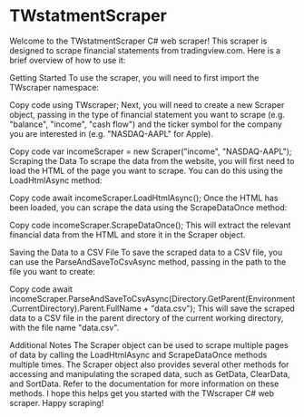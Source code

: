 # TWstatmentScraper
Welcome to the TWstatmentScraper C# web scraper! This scraper is designed to scrape financial statements from tradingview.com. Here is a brief overview of how to use it:

Getting Started
To use the scraper, you will need to first import the TWscraper namespace:

Copy code
using TWscraper;
Next, you will need to create a new Scraper object, passing in the type of financial statement you want to scrape (e.g. "balance", "income", "cash flow") and the ticker symbol for the company you are interested in (e.g. "NASDAQ-AAPL" for Apple).

Copy code
var incomeScraper = new Scraper("income", "NASDAQ-AAPL");
Scraping the Data
To scrape the data from the website, you will first need to load the HTML of the page you want to scrape. You can do this using the LoadHtmlAsync method:

Copy code
await incomeScraper.LoadHtmlAsync();
Once the HTML has been loaded, you can scrape the data using the ScrapeDataOnce method:

Copy code
incomeScraper.ScrapeDataOnce();
This will extract the relevant financial data from the HTML and store it in the Scraper object.

Saving the Data to a CSV File
To save the scraped data to a CSV file, you can use the ParseAndSaveToCsvAsync method, passing in the path to the file you want to create:

Copy code
await incomeScraper.ParseAndSaveToCsvAsync(Directory.GetParent(Environment.CurrentDirectory).Parent.FullName + "data.csv");
This will save the scraped data to a CSV file in the parent directory of the current working directory, with the file name "data.csv".

Additional Notes
The Scraper object can be used to scrape multiple pages of data by calling the LoadHtmlAsync and ScrapeDataOnce methods multiple times.
The Scraper object also provides several other methods for accessing and manipulating the scraped data, such as GetData, ClearData, and SortData. Refer to the documentation for more information on these methods.
I hope this helps get you started with the TWscraper C# web scraper. Happy scraping!
